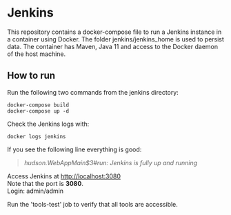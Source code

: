 # Jenkins
This repository contains a docker-compose file to run a Jenkins instance in a container using Docker. The folder jenkins/jenkins_home is used to persist data.
The container has Maven, Java 11 and access to the Docker daemon of the host machine.

## How to run
Run the following two commands from the jenkins directory:
```
docker-compose build
docker-compose up -d
```

Check the Jenkins logs with:
```
docker logs jenkins
```

If you see the following line everything is good:
> *hudson.WebAppMain$3#run: Jenkins is fully up and running*


Access Jenkins at [http://localhost:3080](http://localhost:3080)  
Note that the port is __3080__.  
Login: admin/admin

Run the 'tools-test' job to verify that all tools are accessible.
